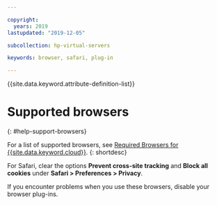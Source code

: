 ```yaml
---

copyright:
  years: 2019
lastupdated: "2019-12-05"

subcollection: hp-virtual-servers

keywords: browser, safari, plug-in

---
```



{{site.data.keyword.attribute-definition-list}}

# Supported browsers
{: #help-support-browsers}

For a list of supported browsers, see [Required Browsers for {{site.data.keyword.cloud}}](/docs/overview?topic=overview-prereqs-platform#browsers-platform).
{: shortdesc}

For Safari, clear the options **Prevent cross-site tracking** and **Block all cookies** under **Safari > Preferences > Privacy**.

If you encounter problems when you use these browsers, disable your browser plug-ins.
 
